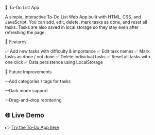 📝 To-Do List App

A simple, interactive To-Do List Web App built with HTML, CSS, and JavaScript.
You can add, edit, delete, mark tasks as done, and reset all tasks. Tasks are also saved in local storage so they stay even after refreshing the page.

🚀 Features

✅ Add new tasks with difficulty & importance
✅ Edit task names
✅ Mark tasks as done / not done
✅ Delete individual tasks
✅ Reset all tasks with one click
✅ Data persistence using LocalStorage

📝 Future Improvements

--Add categories / tags for tasks

--Dark mode support 

--Drag-and-drop reordering

## 🌐 Live Demo
👉 [Try the To-Do App here](https://sidharth-kulkarni.github.io/todo-app/)
